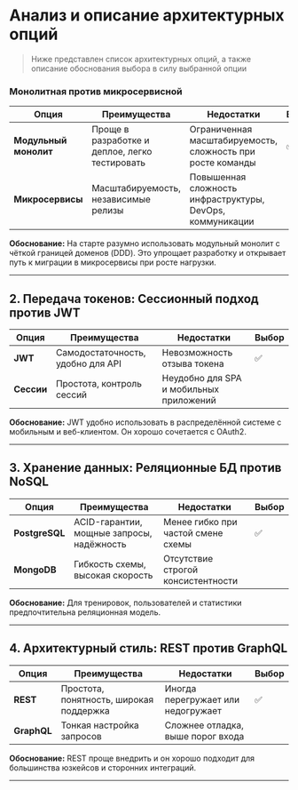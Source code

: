 # Анализ и описание архитектурных опций 

> Ниже представлен список архитектурных опций, а также описание обоснования выбора в силу выбранной опции

### Mонолитная против микросервисной
| Опция               | Преимущества                                                | Недостатки                                                    | Выбор |
| - | - | - | - |
| **Модульный монолит** | Проще в разработке и деплое, легко тестировать              | Ограниченная масштабируемость, сложность при росте команды     | ✅    |
| **Микросервисы**     | Масштабируемость, независимые релизы                        | Повышенная сложность инфраструктуры, DevOps, коммуникации       |       |

**Обоснование:** На старте разумно использовать модульный монолит с чёткой границей доменов (DDD). Это упрощает разработку и открывает путь к миграции в микросервисы при росте нагрузки.

---

## 2. Передача токенов: Сессионный подход против JWT

| Опция     | Преимущества                            | Недостатки                              | Выбор |
|-----------|-----------------------------------------|-----------------------------------------|-------|
| **JWT**   | Самодостаточность, удобно для API       | Невозможность отзыва токена             | ✅    |
| **Сессии**| Простота, контроль сессий               | Неудобно для SPA и мобильных приложений |       |

**Обоснование:** JWT удобно использовать в распределённой системе с мобильным и веб-клиентом. Он хорошо сочетается с OAuth2.

---

## 3. Хранение данных: Реляционные БД против NoSQL

| Опция         | Преимущества                                 | Недостатки                            | Выбор |
|---------------|----------------------------------------------|----------------------------------------|-------|
| **PostgreSQL**| ACID-гарантии, мощные запросы, надёжность    | Менее гибко при частой смене схемы     | ✅    |
| **MongoDB**   | Гибкость схемы, высокая скорость             | Отсутствие строгой консистентности     |       |

**Обоснование:** Для тренировок, пользователей и статистики предпочтительна реляционная модель.

---

## 4. Архитектурный стиль: REST против GraphQL

| Опция      | Преимущества                              | Недостатки                           | Выбор |
|------------|-------------------------------------------|--------------------------------------|-------|
| **REST**   | Простота, понятность, широкая поддержка   | Иногда перегружает или недогружает  | ✅    |
| **GraphQL**| Тонкая настройка запросов                 | Сложнее отладка, выше порог входа    |       |

**Обоснование:** REST проще внедрить и он хорошо подходит для большинства юзкейсов и сторонних интеграций.

---
